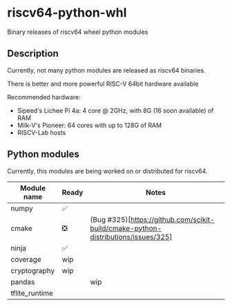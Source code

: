 # riscv64-python-whl
Binary releases of riscv64 wheel python modules

## Description

Currently, not many python modules are released as riscv64 binaries.

There is better and more powerful RISC-V 64bit hardware available

Recommended hardware: 
- Sipeed's Lichee Pi 4a: 4 core @ 2GHz, with 8G (16 soon available) of RAM
- Milk-V's Pioneer: 64 cores with up to 128G of RAM
- RISCV-Lab hosts

## Python modules

Currently, this modules are being worked on or distributed for riscv64.

|Module name|Ready|Notes|
|-----------|-----|-----|
|numpy|✅||
|cmake|❎|(Bug #325)[https://github.com/scikit-build/cmake-python-distributions/issues/325]|
|ninja|✅||
|coverage|wip||
|cryptography|wip||
|pandas||wip|
|tflite_runtime|||
